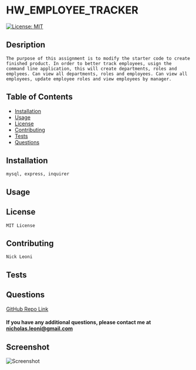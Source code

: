 
# HW_EMPLOYEE_TRACKER
[![License: MIT](https://img.shields.io/badge/License-MIT-yellow.svg)](https://opensource.org/licenses/MIT)
## Desription
    The purpose of this assignment is to modify the starter code to create finished product. In order to better track employees, usign the command line application, this will create departments, roles and emplyees. Can view all departments, roles and employees. Can view all employees, update employee roles and view employees by manager.

## Table of Contents
 - [Installation](#installation)
 - [Usage](#usage)
 - [License](#license)
 - [Contributing](#contributing)
 - [Tests](#tests)
 - [Questions](#questions)

## Installation
    mysql, express, inquirer    
## Usage
    
## License
    MIT License
## Contributing
    Nick Leoni
## Tests
    
## Questions
[GitHub Repo Link](https://github.com/njleoni/hw_employee_tracker)
#### If you have any additional questions, please contact me at nicholas.leoni@gmail.com

## Screenshot
![Screenshot](./public/assets/img/employee_tracker.PNG)

